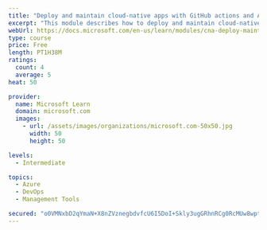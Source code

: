 ```yaml
---
title: "Deploy and maintain cloud-native apps with GitHub actions and Azure Pipelines"
excerpt: "This module describes how to deploy and maintain cloud-native apps."
webUrl: https://docs.microsoft.com/en-us/learn/modules/cna-deploy-maintain/
type: course
price: Free
length: PT1H38M
ratings:
  count: 4
  average: 5
heat: 50

provider:
  name: Microsoft Learn
  domain: microsoft.com
  images:
    - url: /assets/images/organizations/microsoft.com-50x50.jpg
      width: 50
      height: 50

levels:
  - Intermediate

topics:
  - Azure
  - DevOps
  - Management Tools

secured: "o0VMNxbD2qYmaN+X8nZVznegbdvfcU6I5DoI+Skly3ugGRhnRCg0RcMUw8wptqQqhPqA7klmhx9t77uGChZBshxsSEktfS3nDNqzSoUniKEGytRHN5SYUr3fn1nHWoGh03E9RLEsnlSz38zJI6Z4jQJLc27It7s5+++cHFm9eGVthjChp5TOWHRM+uGu84MmS+KoNAugWwVNBrhHO1R5LUriRodZ1TiBvkPZrvc2xApXph+lPc8LqBYxQWYHsuIPY3L5Y48MuF+7pJdUlsrTuaASql+cGx5EJ0YCAamRv47zXOBmhkhoZ8fN7TX0KdSwE1pgByum50H+Mx9Op9perW6luH3eYvgxefaReil2D7Gqbcr9kBmonYIziBJDLgfOawhK/UoCRrsy76wA2Xg7aw3gVi3SBMfaBebkaLfEZ6c=;N0LAtkFhDEf4oQO48iPCIg=="
---
```



